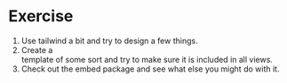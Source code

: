 # Exercise

1. Use tailwind a bit and try to design a few things.
2. Create a <footer> template of some sort and try to make sure it is included in all views.
3. Check out the embed package and see what else you might do with it.


